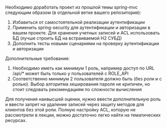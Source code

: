 Необходимо доработать проект из прошлой темы spring-mvc следующим образом (в отдельной ветке вашего репозитория):

1. Избавиться от самостоятельной реализации аутентификации
2. Применить spring-security для аутентификации и авторизации в вашем проекте. Для хранения учетных записей и ACL использовать БД (лучше строить БД на встраиваемой H2 СУБД)
3. Дополнить тесты новыми сценариями на проверку аутентификации и авторизации


Дополнительные требования:

1. Необходимо иметь как минимум 1 роль, например доступ по URL /api/* может быть только у пользователей с ROLE_API
2. Соответственно минимум 2 пользователя должно быть (без роли и с ролью). Выбор алгоритма хеширования пароля не критичен, но стоит следовать рекомендациям по сложности вычисления 

Для получения наивысшей оценки, нужно ввести дополнительную роль и ввести запрет на удаление записей через защиту методов для клиентов без этой роли.
Полную настройку ACL, которую не рассмотрели в лекции, можно достаточно легко найти на тематических ресурсах.